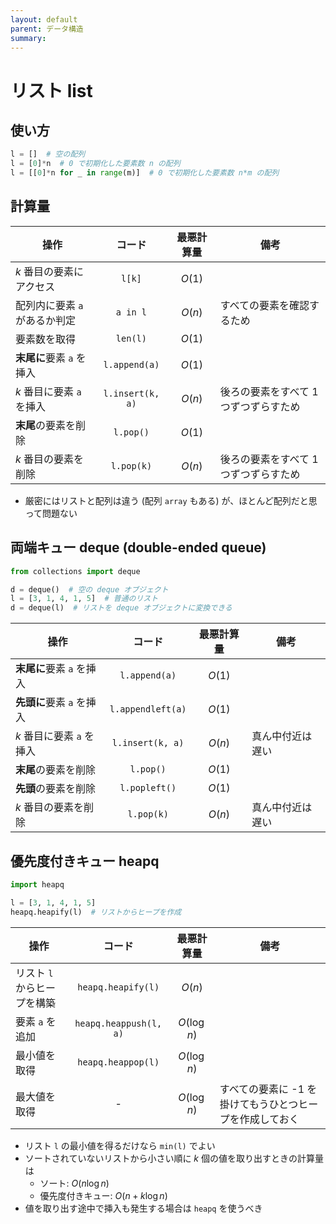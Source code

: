 ```yaml
---
layout: default
parent: データ構造
summary: 
---
```


# リスト list

## 使い方

```python
l = []  # 空の配列
l = [0]*n  # 0 で初期化した要素数 n の配列
l = [[0]*n for _ in range(m)]  # 0 で初期化した要素数 n*m の配列
```

## 計算量

|操作|コード|最悪計算量|備考|
|---|:-:|:-:|---|
|$k$ 番目の要素にアクセス| `l[k]` |$O(1)$|
|配列内に要素 `a` があるか判定|`a in l`|$O(n)$|すべての要素を確認するため|
|要素数を取得|`len(l)`|$O(1)$|
|**末尾に**要素 `a` を挿入|`l.append(a)`|$O(1)$|
|$k$ 番目に要素 `a` を挿入|`l.insert(k, a)`|$O(n)$|後ろの要素をすべて 1 つずつずらすため|
|**末尾**の要素を削除|`l.pop()`|$O(1)$|
|$k$ 番目の要素を削除|`l.pop(k)`|$O(n)$|後ろの要素をすべて 1 つずつずらすため|

- 厳密にはリストと配列は違う (配列 `array` もある) が、ほとんど配列だと思って問題ない


## 両端キュー deque (double-ended queue)

```python
from collections import deque

d = deque()  # 空の deque オブジェクト
l = [3, 1, 4, 1, 5]  # 普通のリスト
d = deque(l)  # リストを deque オブジェクトに変換できる
```

|操作|コード|最悪計算量|備考|
|---|:-:|:-:|---|
|**末尾に**要素 `a` を挿入|`l.append(a)`|$O(1)$|
|**先頭に**要素 `a` を挿入|`l.appendleft(a)`|$O(1)$|
|$k$ 番目に要素 `a` を挿入|`l.insert(k, a)`|$O(n)$|真ん中付近は遅い|
|**末尾**の要素を削除|`l.pop()`|$O(1)$|
|**先頭**の要素を削除|`l.popleft()`|$O(1)$|
|$k$ 番目の要素を削除|`l.pop(k)`|$O(n)$|真ん中付近は遅い|

## 優先度付きキュー heapq

```python
import heapq

l = [3, 1, 4, 1, 5]
heapq.heapify(l)  # リストからヒープを作成
```

|操作|コード|最悪計算量|備考|
|---|:-:|:-:|---|
|リスト `l` からヒープを構築|`heapq.heapify(l)`|$O(n)$|
|要素 `a` を追加|`heapq.heappush(l, a)`|$O(\log n)$|
|最小値を取得|`heapq.heappop(l)`|$O(\log n)$|
|最大値を取得|-|$O(\log n)$|すべての要素に -1 を掛けてもうひとつヒープを作成しておく|

- リスト `l` の最小値を得るだけなら `min(l)` でよい
- ソートされていないリストから小さい順に $k$ 個の値を取り出すときの計算量は
    - ソート: $O(n \log n)$
    - 優先度付きキュー: $O(n + k \log n)$
- 値を取り出す途中で挿入も発生する場合は `heapq` を使うべき